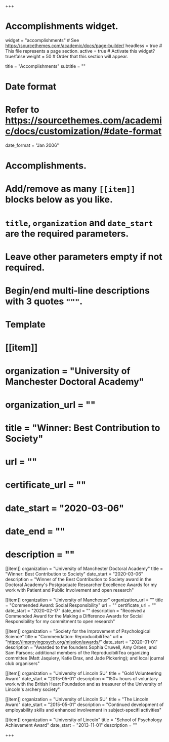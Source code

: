 +++
# Accomplishments widget.
widget = "accomplishments"  # See https://sourcethemes.com/academic/docs/page-builder/
headless = true  # This file represents a page section.
active = true  # Activate this widget? true/false
weight = 50  # Order that this section will appear.

title = "Accomplish&shy;ments"
subtitle = ""

# Date format
#   Refer to https://sourcethemes.com/academic/docs/customization/#date-format
date_format = "Jan 2006"

# Accomplishments.
#   Add/remove as many `[[item]]` blocks below as you like.
#   `title`, `organization` and `date_start` are the required parameters.
#   Leave other parameters empty if not required.
#   Begin/end multi-line descriptions with 3 quotes `"""`.

# Template
# [[item]]
#  organization = "University of Manchester Doctoral Academy"
#  organization_url = ""
#  title = "Winner: Best Contribution to Society"
#  url = ""
#  certificate_url = ""
#  date_start = "2020-03-06"
#  date_end = ""
#  description = ""

[[item]]
  organization = "University of Manchester Doctoral Academy"
  title = "Winner: Best Contribution to Society"
  date_start = "2020-03-06"
  description = "Winner of the Best Contribution to Society award in the Doctoral Academy's Postgraduate Researcher Excellence Awards for my work with Patient and Public Involvement and open research"

[[item]]
  organization = "University of Manchester"
  organization_url = ""
  title = "Commended Award: Social Responsibility"
  url = ""
  certificate_url = ""
  date_start = "2020-02-17"
  date_end = ""
  description = "Received a Commended Award for the Making a Difference Awards for Social Responsibility for my commitment to open research"
  
[[item]]
  organization = "Society for the Improvement of Psychological Science"
  title = "Commendation: ReproducibiliTea"
  url = "https://improvingpsych.org/mission/awards/"
  date_start = "2020-01-01"
  description = "Awarded to the founders Sophia Cruwell, Amy Orben, and Sam Parsons; additional members of the ReproducibiliTea organizing committee (Matt Jaquiery, Katie Drax, and Jade Pickering); and local journal club organisers"
 
[[item]]
  organization = "University of Lincoln SU"
  title = "Gold Volunteering Award"
  date_start = "2015-05-01"
  description = "150+ hours of voluntary work with the British Heart Foundation and as treasurer of the University of Lincoln's archery society"

[[item]]
  organization = "University of Lincoln SU"
  title = "The Lincoln Award"
  date_start = "2015-05-01"
  description = "Continued development of employability skills and enhanced involvement in subject-specifi activities"
  
[[item]]
  organization = "University of Lincoln"
  title = "School of Psychology Achievement Award"
  date_start = "2013-11-01"
  description = ""
  
+++
